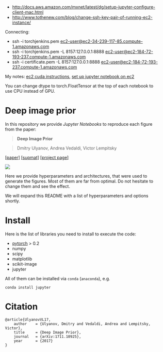 - http://docs.aws.amazon.com/mxnet/latest/dg/setup-jupyter-configure-client-mac.html
- http://www.tothenew.com/blog/change-ssh-key-pair-of-running-ec2-instance/

Connecting:
- ssh -i torchjenkins.pem ec2-user@ec2-34-239-117-85.compute-1.amazonaws.com
- ssh -i torchjenkins.pem -L 8157:127.0.0.1:8888 ec2-user@ec2-184-72-193-237.compute-1.amazonaws.com
- ssh -i certificate.pem -L 8157:127.0.0.1:8888 ec2-user@ec2-184-72-193-237.compute-1.amazonaws.com




My notes: [ec2 cuda instructions](https://github.com/pytorch/builder), [set up jupyter notebook on ec2](http://docs.aws.amazon.com/mxnet/latest/dg/setup-jupyter.html)


You can change dtype to torch.FloatTensor at the top of each notebook to use CPU instead of GPU.

# Deep image prior

In this repository we provide *Jupyter Notebooks* to reproduce each figure from the paper:

> **Deep Image Prior**

>Dmitry Ulyanov, Andrea Vedaldi, Victor Lempitsky


[[paper]](http://sites.skoltech.ru/app/data/uploads/sites/25/2017/11/deep_image_prior.pdf) [[supmat]](https://box.skoltech.ru/index.php/s/ib52BOoV58ztuPM) [[project page]](https://dmitryulyanov.github.io/deep_image_prior)

![](data/teaser_compiled.png)

Here we provide hyperparameters and architectures, that were used to generate the figures. Most of them are far from optimal. Do not hesitate to change them and see the effect.

We will expand this README with a list of hyperparameters and options shortly.

# Install

Here is the list of libraries you need to install to execute the code:
- [pytorch](http://pytorch.org/) > 0.2
- numpy
- scipy
- matplotlib
- scikit-image
- jupyter

All of them can be installed via `conda` (`anaconda`), e.g.
```
conda install jupyter
```

# Citation
```
@article{UlyanovVL17,
    author    = {Ulyanov, Dmitry and Vedaldi, Andrea and Lempitsky, Victor},
    title     = {Deep Image Prior},
    journal   = {arXiv:1711.10925},
    year      = {2017}
}
```
